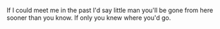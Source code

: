 If I could meet me in the past
I'd say
little man you'll be gone from here
sooner than you know.
If only you knew where you'd go.
